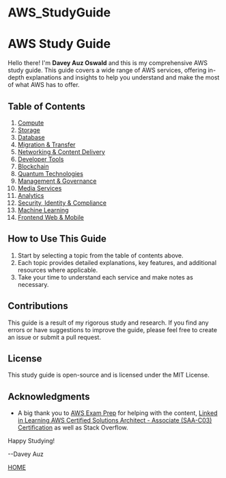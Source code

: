# AWS_StudyGuide
# AWS Study Guide

Hello there! I'm **Davey Auz Oswald** and this is my comprehensive AWS study guide. This guide covers a wide range of AWS services, offering in-depth explanations and insights to help you understand and make the most of what AWS has to offer.

## Table of Contents

1. [Compute](./1Compute.md)
2. [Storage](./2Storage.md)
3. [Database](./3Database.md)
4. [Migration & Transfer](./4MigrationTransfer.md)
5. [Networking & Content Delivery](./5NetworkingContentDelivery.md)
6. [Developer Tools](./6DeveloperTools.md)
7. [Blockchain](./7Blockchain.md)
8. [Quantum Technologies](./8QuantumTechnologies.md)
9. [Management & Governance](./9ManagementGovernance.md)
10. [Media Services](./10MediaServices.md)
11. [Analytics](./11Analytics.md)
12. [Security, Identity & Compliance](./12SecurityIdentityCompliance.md)
13. [Machine Learning](./13MachineLearning.md)
14. [Frontend Web & Mobile](./14FrontendWebMobile.md)


## How to Use This Guide

1. Start by selecting a topic from the table of contents above.
2. Each topic provides detailed explanations, key features, and additional resources where applicable.
3. Take your time to understand each service and make notes as necessary.

## Contributions

This guide is a result of my rigorous study and research. If you find any errors or have suggestions to improve the guide, please feel free to create an issue or submit a pull request.

## License

This study guide is open-source and is licensed under the MIT License.

## Acknowledgments

- A big thank you to [AWS Exam Prep](https://d1.awsstatic.com/training-and-certification/docs-ml/AWS-Certified-Machine-Learning-Specialty_Exam-Guide.pdf) for helping with the content, [Linked in Learning AWS Certified Solutions Architect - Associate (SAA-C03) Certification](https://www.linkedin.com/learning/paths/prepare-for-the-aws-certified-solutions-architect-associate-saa-c03-certification) as well as Stack Overflow.

Happy Studying!

--Davey Auz

[HOME](./README.md)
